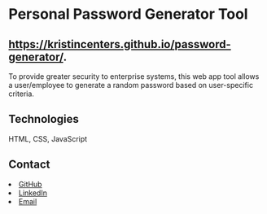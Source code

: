 # Personal Password Generator Tool
## https://kristincenters.github.io/password-generator/.

To provide greater security to enterprise systems, this web app tool allows a user/employee to generate a random password based on user-specific criteria.

## Technologies
HTML, CSS, JavaScript

## Contact
<li><a href="https://github.com/kristincenters">GitHub</a></li>
<li><a href="https://www.linkedin.com/in/kristincenters">LinkedIn</a></li>
<li><a href="mailto:kristincenters@gmail.com">Email</a></li>